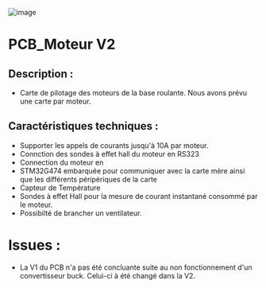 ![image](https://github.com/user-attachments/assets/984a2635-1796-419c-b235-47eec7ee183f)

# PCB_Moteur V2

## Description :
 - Carte de pilotage des moteurs de la base roulante. Nous avons prévu une carte par moteur.


## Caractéristiques techniques : 
- Supporter les appels de courants jusqu'à 10A par moteur.
- Connction des sondes à effet hall du moteur en RS323
- Connection du moteur en 
- STM32G474 embarquée pour communiquer avec la carte mère ainsi que les différents péripériques de la carte
- Capteur de Température
- Sondes à effet Hall pour la mesure de courant instantané consommé par le moteur.
- Possibilté de brancher un ventilateur.
  
# Issues :

-  La V1 du PCB n'a pas été concluante suite au non fonctionnement d'un convertisseur buck. Celui-ci à été changé dans la V2.
